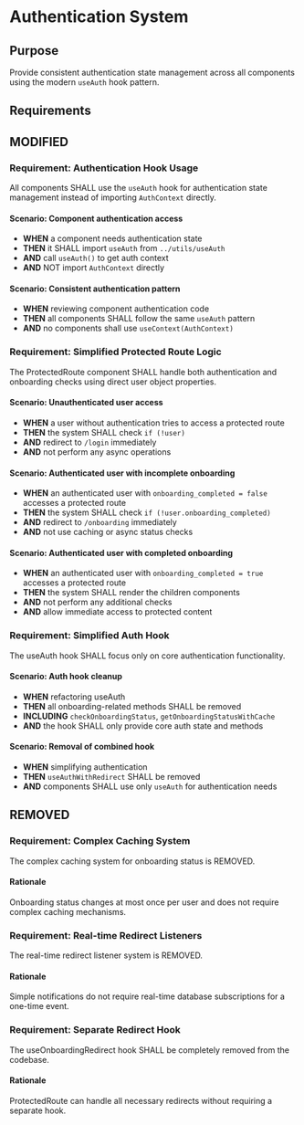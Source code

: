 # Authentication System

## Purpose
Provide consistent authentication state management across all components using the modern `useAuth` hook pattern.

## Requirements

## MODIFIED

### Requirement: Authentication Hook Usage
All components SHALL use the `useAuth` hook for authentication state management instead of importing `AuthContext` directly.

#### Scenario: Component authentication access
- **WHEN** a component needs authentication state
- **THEN** it SHALL import `useAuth` from `../utils/useAuth`
- **AND** call `useAuth()` to get auth context
- **AND** NOT import `AuthContext` directly

#### Scenario: Consistent authentication pattern
- **WHEN** reviewing component authentication code
- **THEN** all components SHALL follow the same `useAuth` pattern
- **AND** no components shall use `useContext(AuthContext)`

### Requirement: Simplified Protected Route Logic
The ProtectedRoute component SHALL handle both authentication and onboarding checks using direct user object properties.

#### Scenario: Unauthenticated user access
- **WHEN** a user without authentication tries to access a protected route
- **THEN** the system SHALL check `if (!user)` 
- **AND** redirect to `/login` immediately
- **AND** not perform any async operations

#### Scenario: Authenticated user with incomplete onboarding
- **WHEN** an authenticated user with `onboarding_completed = false` accesses a protected route
- **THEN** the system SHALL check `if (!user.onboarding_completed)`
- **AND** redirect to `/onboarding` immediately
- **AND** not use caching or async status checks

#### Scenario: Authenticated user with completed onboarding
- **WHEN** an authenticated user with `onboarding_completed = true` accesses a protected route
- **THEN** the system SHALL render the children components
- **AND** not perform any additional checks
- **AND** allow immediate access to protected content

### Requirement: Simplified Auth Hook
The useAuth hook SHALL focus only on core authentication functionality.

#### Scenario: Auth hook cleanup
- **WHEN** refactoring useAuth
- **THEN** all onboarding-related methods SHALL be removed
- **INCLUDING** `checkOnboardingStatus`, `getOnboardingStatusWithCache`
- **AND** the hook SHALL only provide core auth state and methods

#### Scenario: Removal of combined hook
- **WHEN** simplifying authentication
- **THEN** `useAuthWithRedirect` SHALL be removed
- **AND** components SHALL use only `useAuth` for authentication needs

## REMOVED

### Requirement: Complex Caching System
The complex caching system for onboarding status is REMOVED.

#### Rationale
Onboarding status changes at most once per user and does not require complex caching mechanisms.

### Requirement: Real-time Redirect Listeners
The real-time redirect listener system is REMOVED.

#### Rationale
Simple notifications do not require real-time database subscriptions for a one-time event.

### Requirement: Separate Redirect Hook
The useOnboardingRedirect hook SHALL be completely removed from the codebase.

#### Rationale
ProtectedRoute can handle all necessary redirects without requiring a separate hook.